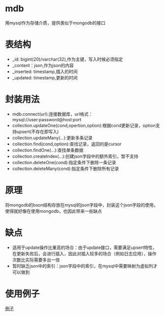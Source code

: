 # mdb
用mysql作为存储介质，提供类似于mongodb的接口

# 表结构
+ _id: bigint(20)/varchar(32),作为主键，写入时候必须指定
+ _content：json,作为json的内容
+ _inserted: timestamp,插入的时间
+ _updated: timestamp,更新的时间

# 封装用法
+ mdb.connect(url):连接数据库，url格式：mysql://user:password@host:port
+ collection.updateOne(cond,opertion,option):根据cond更新记录，option支持upsert(不存在即写入)
+ collection.updateMany(...):更新多条记录
+ collection.find(cond,option):查找记录，返回的是cursor
+ collection.findOne(...):查找单条数据
+ collection.createIndex(...):创建json字段中的额外索引，暂不支持
+ collection.deleteOne(cond):指定条件下删除一条记录
+ collection.deleteMany(cond):指定条件下删除所有记录

# 原理
将mongodb的bson结构存放在mysql的json字段中，封装这个json字段的使用，使得就好像在使用mongodb，也因此带来一些缺点

# 缺点
+ 适用于update操作比重高的场合：由于update接口，需要满足upsert特性，在更新失败后，会进行插入，因此对插入较多的场合（例如日志应用），操作次数比实际需要多出一倍
+ 暂时缺乏json中的索引：json字段中的索引，在mysql中需要映射为虚拟列才可以做到

# 使用例子
[例子](https://github.com/BanKnight/mdb/blob/master/examples/simple.js)
